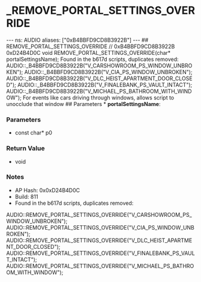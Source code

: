 # _REMOVE_PORTAL_SETTINGS_OVERRIDE

--- ns: AUDIO aliases: ["0xB4BBFD9CD8B3922B"] --- ## REMOVE_PORTAL_SETTINGS_OVERRIDE  // 0xB4BBFD9CD8B3922B 0xD24B4D0C void REMOVE_PORTAL_SETTINGS_OVERRIDE(char* portalSettingsName);  Found in the b617d scripts, duplicates removed: AUDIO::_B4BBFD9CD8B3922B("V_CARSHOWROOM_PS_WINDOW_UNBROKEN"); AUDIO::_B4BBFD9CD8B3922B("V_CIA_PS_WINDOW_UNBROKEN"); AUDIO::_B4BBFD9CD8B3922B("V_DLC_HEIST_APARTMENT_DOOR_CLOSED"); AUDIO::_B4BBFD9CD8B3922B("V_FINALEBANK_PS_VAULT_INTACT"); AUDIO::_B4BBFD9CD8B3922B("V_MICHAEL_PS_BATHROOM_WITH_WINDOW");  For events like cars driving through windows, allows script to unocclude that window  ## Parameters * **portalSettingsName**:

### Parameters
* const char* p0

### Return Value
* void

### Notes
* AP Hash: 0x0xD24B4D0C
* Build: 811
*  Found in the b617d scripts, duplicates removed: 

 AUDIO::REMOVE_PORTAL_SETTINGS_OVERRIDE("V_CARSHOWROOM_PS_WINDOW_UNBROKEN");
 AUDIO::REMOVE_PORTAL_SETTINGS_OVERRIDE("V_CIA_PS_WINDOW_UNBROKEN");
 AUDIO::REMOVE_PORTAL_SETTINGS_OVERRIDE("V_DLC_HEIST_APARTMENT_DOOR_CLOSED");
 AUDIO::REMOVE_PORTAL_SETTINGS_OVERRIDE("V_FINALEBANK_PS_VAULT_INTACT");
 AUDIO::REMOVE_PORTAL_SETTINGS_OVERRIDE("V_MICHAEL_PS_BATHROOM_WITH_WINDOW");


